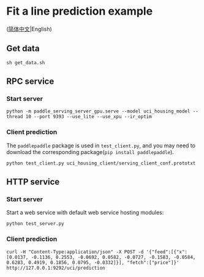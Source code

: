 # Fit a line prediction example

([简体中文](./README_CN.md)|English)

## Get data

```shell
sh get_data.sh
```



## RPC service

### Start server

```shell
python -m paddle_serving_server_gpu.serve --model uci_housing_model --thread 10 --port 9393 --use_lite --use_xpu --ir_optim
```

### Client prediction

The `paddlepaddle` package is used in `test_client.py`, and you may need to download the corresponding package(`pip install paddlepaddle`).

``` shell
python test_client.py uci_housing_client/serving_client_conf.prototxt
```



## HTTP service

### Start server

Start a web service with default web service hosting modules:
``` shell
python test_server.py
```

### Client prediction

``` shell
curl -H "Content-Type:application/json" -X POST -d '{"feed":[{"x": [0.0137, -0.1136, 0.2553, -0.0692, 0.0582, -0.0727, -0.1583, -0.0584, 0.6283, 0.4919, 0.1856, 0.0795, -0.0332]}], "fetch":["price"]}' http://127.0.0.1:9292/uci/prediction
```
